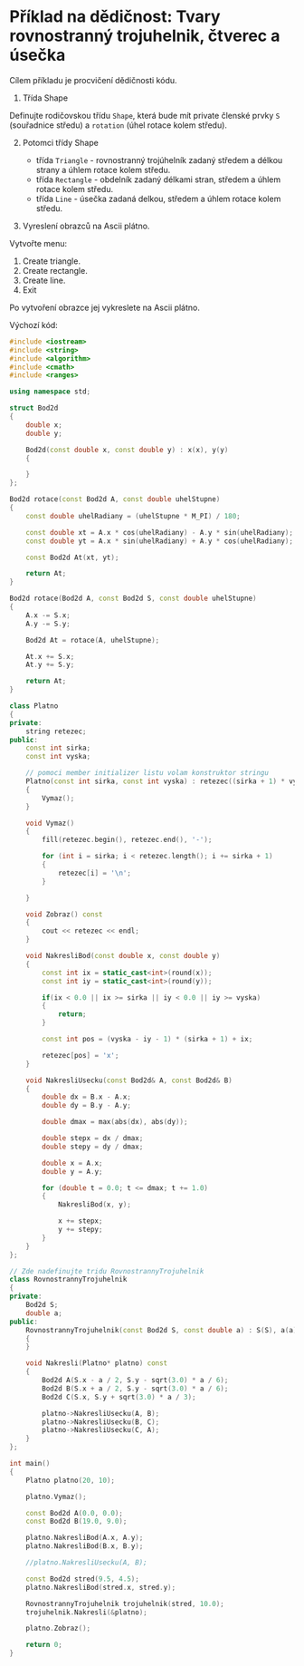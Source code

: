# Příklad na dědičnost: Tvary rovnostranný trojuhelnik, čtverec a úsečka

Cílem příkladu je procvičení dědičnosti kódu. 

1. Třída Shape

Definujte rodičovskou třídu `Shape`, která bude mít private členské prvky `S` (souřadnice středu) a `rotation` (úhel rotace kolem středu).

2. Potomci třídy Shape

    - třída `Triangle` - rovnostranný trojúhelník zadaný středem a délkou strany a úhlem rotace kolem středu.
    - třída `Rectangle` - obdelník zadaný délkami stran, středem a úhlem rotace kolem středu.
    - třída `Line` - úsečka zadaná delkou, středem a úhlem rotace kolem středu.

3. Vyreslení obrazců na Ascii plátno.

Vytvořte menu:
1. Create triangle.
2. Create rectangle.
3. Create line.
4. Exit

Po vytvoření obrazce jej vykreslete na Ascii plátno.

Výchozí kód:

```cpp
#include <iostream>
#include <string>
#include <algorithm>
#include <cmath>
#include <ranges>

using namespace std;

struct Bod2d
{
    double x;
    double y;

    Bod2d(const double x, const double y) : x(x), y(y)
    {

    }
};

Bod2d rotace(const Bod2d A, const double uhelStupne)
{
    const double uhelRadiany = (uhelStupne * M_PI) / 180;

    const double xt = A.x * cos(uhelRadiany) - A.y * sin(uhelRadiany);
    const double yt = A.x * sin(uhelRadiany) + A.y * cos(uhelRadiany);

    const Bod2d At(xt, yt);

    return At;
}

Bod2d rotace(Bod2d A, const Bod2d S, const double uhelStupne)
{
    A.x -= S.x;
    A.y -= S.y;

    Bod2d At = rotace(A, uhelStupne);

    At.x += S.x;
    At.y += S.y;

    return At;
}

class Platno
{
private:
    string retezec;
public:
    const int sirka;
    const int vyska;

    // pomoci member initializer listu volam konstruktor stringu
    Platno(const int sirka, const int vyska) : retezec((sirka + 1) * vyska, '-'), sirka(sirka), vyska(vyska)
    {
        Vymaz();
    }

    void Vymaz()
    {
        fill(retezec.begin(), retezec.end(), '-');

        for (int i = sirka; i < retezec.length(); i += sirka + 1)
        {
            retezec[i] = '\n';
        }

    }

    void Zobraz() const
    {
        cout << retezec << endl;
    }

    void NakresliBod(const double x, const double y)
    {
        const int ix = static_cast<int>(round(x));
        const int iy = static_cast<int>(round(y));

        if(ix < 0.0 || ix >= sirka || iy < 0.0 || iy >= vyska)
        {
            return;
        }

        const int pos = (vyska - iy - 1) * (sirka + 1) + ix;

        retezec[pos] = 'x';
    }

    void NakresliUsecku(const Bod2d& A, const Bod2d& B)
    {
        double dx = B.x - A.x;
        double dy = B.y - A.y;

        double dmax = max(abs(dx), abs(dy));

        double stepx = dx / dmax;
        double stepy = dy / dmax;

        double x = A.x;
        double y = A.y;

        for (double t = 0.0; t <= dmax; t += 1.0)
        {
            NakresliBod(x, y);

            x += stepx;
            y += stepy;
        }
    }
};

// Zde nadefinujte tridu RovnostrannyTrojuhelnik
class RovnostrannyTrojuhelnik
{
private:
    Bod2d S;
    double a;
public:
    RovnostrannyTrojuhelnik(const Bod2d S, const double a) : S(S), a(a)
    {
    }

    void Nakresli(Platno* platno) const
    {
        Bod2d A(S.x - a / 2, S.y - sqrt(3.0) * a / 6);
        Bod2d B(S.x + a / 2, S.y - sqrt(3.0) * a / 6);
        Bod2d C(S.x, S.y + sqrt(3.0) * a / 3);

        platno->NakresliUsecku(A, B);
        platno->NakresliUsecku(B, C);
        platno->NakresliUsecku(C, A);
    }
};

int main()
{
    Platno platno(20, 10);

    platno.Vymaz();

    const Bod2d A(0.0, 0.0);
    const Bod2d B(19.0, 9.0);

    platno.NakresliBod(A.x, A.y);
    platno.NakresliBod(B.x, B.y);

    //platno.NakresliUsecku(A, B);

    const Bod2d stred(9.5, 4.5);
    platno.NakresliBod(stred.x, stred.y);

    RovnostrannyTrojuhelnik trojuhelnik(stred, 10.0);
    trojuhelnik.Nakresli(&platno);

    platno.Zobraz();

    return 0;
}
```





